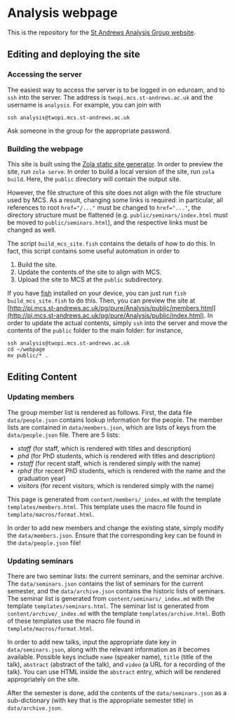 # Analysis webpage
This is the repository for the [St Andrews Analysis Group website](http://www.mcs.st-andrews.ac.uk/pg/pure/Analysis/index.html).

## Editing and deploying the site
### Accessing the server
The easiest way to access the server is to be logged in on eduroam, and to `ssh` into the server.
The address is `twopi.mcs.st-andrews.ac.uk` and the username is `analysis`.
For example, you can join with
```
ssh analysis@twopi.mcs.st-andrews.ac.uk
```
Ask someone in the group for the appropriate password.

### Building the webpage
This site is built using the [Zola static site generator](https://www.getzola.org).
In order to preview the site, run `zola serve`.
In order to build a local version of the site, run `zola build`.
Here, the `public` directory will contain the output site.

However, the file structure of this site does not align with the file structure used by MCS.
As a result, changing some links is required: in particular, all references to root `href="/..."` must be changed to `href="..."`, the directory structure must be flattened (e.g. `public/seminars/index.html` must be moved to `public/seminars.html`), and the respective links must be changed as well.

The script `build_mcs_site.fish` contains the details of how to do this.
In fact, this script contains some useful automation in order to
1. Build the site.
2. Update the contents of the site to align with MCS.
3. Upload the site to MCS at the `public` subdirectory.

If you have [fish](https://fishshell.com/) installed on your device, you can just run `fish build_mcs_site.fish` to do this.
Then, you can preview the site at [http://pi.mcs.st-andrews.ac.uk/pg/pure/Analysis/public/members.html](http://pi.mcs.st-andrews.ac.uk/pg/pure/Analysis/public/index.html).
In order to update the actual contents, simply `ssh` into the server and move the contents of the `public` folder to the main folder: for instance,
```
ssh analysis@twopi.mcs.st-andrews.ac.uk
cd ~/webpage
mv public/* .
```

## Editing Content
### Updating members
The group member list is rendered as follows.
First, the data file `data/people.json` contains lookup information for the people.
The member lists are contained in `data/members.json`, which are lists of keys from the `data/people.json` file.
There are 5 lists:
- *staff* (for staff, which is rendered with titles and description)
- *phd* (for PhD students, which is rendered with titles and description)
- *rstaff* (for recent staff, which is rendered simply with the name)
- *rphd* (for recent PhD students, which is rendered with the name and the graduation year)
- *visitors* (for recent visitors, which is rendered simply with the name)

This page is generated from `content/members/_index.md` with the template `templates/members.html`.
This template uses the macro file found in `template/macros/format.html`.

In order to add new members and change the existing state, simply modify the `data/members.json`.
Ensure that the corresponding key can be found in the `data/people.json` file!

### Updating seminars
There are two seminar lists: the current seminars, and the seminar archive.
The `data/seminars.json` contains the list of seminars for the current semester, and the `data/archive.json` contains the historic lists of seminars.
The seminar list is generated from `content/seminars/_index.md` with the template `templates/seminars.html`.
The seminar list is generated from `content/archive/_index.md` with the template `templates/archive.html`.
Both of these templates use the macro file found in `template/macros/format.html`.

In order to add new talks, input the appropriate date key in `data/seminars.json`, along with the relevant information as it becomes available.
Possible keys include `name` (speaker name), `title` (title of the talk), `abstract` (abstract of the talk), and `video` (a URL for a recording of the talk).
You can use HTML inside the `abstract` entry, which will be rendered appropriately on the site.

After the semester is done, add the contents of the `data/seminars.json` as a sub-dictionary (with key that is the appropriate semester title) in `data/archive.json`.
